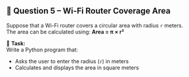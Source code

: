 ## 📡 Question 5 – Wi-Fi Router Coverage Area

Suppose that a Wi-Fi router covers a circular area with radius `r` meters.  
The area can be calculated using: **Area = π × r²**

📌 **Task:**  
Write a Python program that:  
- Asks the user to enter the radius (`r`) in meters  
- Calculates and displays the area in square meters  
